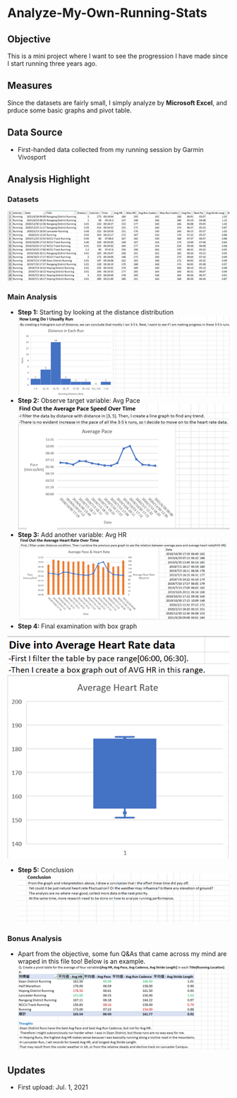 # Analyze-My-Own-Running-Stats
## Objective
This is a mini project where I want to see the progression I have made since I start running three years ago.
## Measures
Since the datasets are fairly small, I simply analyze by **Microsoft Excel**, and prduce some basic graphs and pivot table.
## Data Source
* First-handed data collected from my running session by Garmin Vivosport
## Analysis Highlight
### Datasets
![data](https://github.com/lennylin1998/Analyze-My-Own-Running-Stats/blob/main/Screenshot%20folder/%E8%9E%A2%E5%B9%95%E6%93%B7%E5%8F%96%E7%95%AB%E9%9D%A2%20(67).png)
### Main Analysis
* **Step 1:** Starting by looking at the distance distribution
![step1](https://github.com/lennylin1998/Analyze-My-Own-Running-Stats/blob/main/Screenshot%20folder/%E8%9E%A2%E5%B9%95%E6%93%B7%E5%8F%96%E7%95%AB%E9%9D%A2%20(69).png)
* **Step 2:** Observe target variable: Avg Pace
![Step2](https://github.com/lennylin1998/Analyze-My-Own-Running-Stats/blob/main/Screenshot%20folder/%E8%9E%A2%E5%B9%95%E6%93%B7%E5%8F%96%E7%95%AB%E9%9D%A2%20(70).png)
* **Step 3:** Add another variable: Avg HR
![Step3](https://github.com/lennylin1998/Analyze-My-Own-Running-Stats/blob/main/Screenshot%20folder/%E8%9E%A2%E5%B9%95%E6%93%B7%E5%8F%96%E7%95%AB%E9%9D%A2%20(71).png)
* **Step 4:** Final examination with box graph

![Step4](https://github.com/lennylin1998/Analyze-My-Own-Running-Stats/blob/main/Screenshot%20folder/%E8%9E%A2%E5%B9%95%E6%93%B7%E5%8F%96%E7%95%AB%E9%9D%A2%20(73).png)
* **Step 5:** Conclusion
![Step5](https://github.com/lennylin1998/Analyze-My-Own-Running-Stats/blob/main/Screenshot%20folder/%E8%9E%A2%E5%B9%95%E6%93%B7%E5%8F%96%E7%95%AB%E9%9D%A2%20(74).png)
### Bonus Analysis
* Apart from the objective, some fun Q&As that came across my mind are wraped in this file too! Below is an example.
![Bonus](https://github.com/lennylin1998/Analyze-My-Own-Running-Stats/blob/main/Screenshot%20folder/%E8%9E%A2%E5%B9%95%E6%93%B7%E5%8F%96%E7%95%AB%E9%9D%A2%20(68).png)
## Updates
* First upload: Jul. 1, 2021
